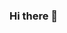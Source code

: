 ### Hi there 👋

<!--
**anabuquerin/anaBuquerin** is a ✨ _special_ ✨ repository because its `README.md` (this file) appears on your GitHub profile.

HI IM A PRODUCT DESIGNER AMONG OTHER THINGS

- 🔭 I’m currently working on ...
- 🌱 I’m currently learning ... Javascript and design
- 👯 I’m looking to collaborate on ... Different Media Companies
- 🤔 I’m looking for help with ... Vue.js
- 💬 Ask me about ... Product design enquiries
- 📫 How to reach me: ... instagram.com/anabuquerin
- 😄 Pronouns: ... she/her

SKILLS
HTML, CSS, JAVASCRIPT, PHP

TOOLS
VISUAL STUDIO CODE, FIGMA, ADOBE CREATIVE CLOUD
